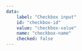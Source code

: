 ```yaml
---
data:
    label: "Checkbox input"
    id: "checkbox-id"
    value: "checkbox-value"
    name: "checkbox-name"
    checked: false
---
```

